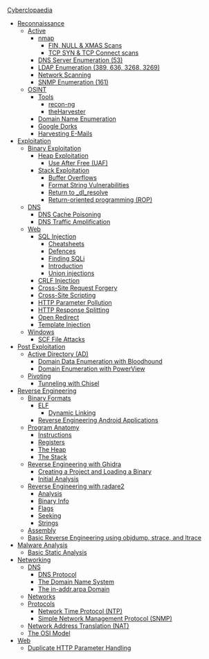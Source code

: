 [Cyberclopaedia](README.md)
- [Reconnaissance](Reconnaissance/README.md)
	- [Active](Reconnaissance/Active/README.md)
		- [nmap](Reconnaissance/Active/nmap/README.md)
			- [FIN, NULL & XMAS Scans](Reconnaissance/Active/nmap/FIN,%20NULL%20&%20XMAS%20Scans.md)
			- [TCP SYN & TCP Connect scans](Reconnaissance/Active/nmap/TCP%20SYN%20&%20TCP%20Connect%20scans.md)
		- [DNS Server Enumeration (53)](Reconnaissance/Active/DNS%20Server%20Enumeration%20(53).md)
		- [LDAP Enumeration (389, 636, 3268, 3269)](Reconnaissance/Active/LDAP%20Enumeration%20(389,%20636,%203268,%203269).md)
		- [Network Scanning](Reconnaissance/Active/Network%20Scanning.md)
		- [SNMP Enumeration (161)](Reconnaissance/Active/SNMP%20Enumeration%20(161).md)
	- [OSINT](Reconnaissance/OSINT/README.md)
		- [Tools](Reconnaissance/OSINT/Tools/README.md)
			- [recon-ng](Reconnaissance/OSINT/Tools/recon-ng.md)
			- [theHarvester](Reconnaissance/OSINT/Tools/theHarvester.md)
		- [Domain Name Enumeration](Reconnaissance/OSINT/Domain%20Name%20Enumeration.md)
		- [Google Dorks](Reconnaissance/OSINT/Google%20Dorks.md)
		- [Harvesting E-Mails](Reconnaissance/OSINT/Harvesting%20E-Mails.md)
- [Exploitation](Exploitation/README.md)
	- [Binary Exploitation](Exploitation/Binary%20Exploitation/README.md)
		- [Heap Exploitation](Exploitation/Binary%20Exploitation/Heap%20Exploitation/README.md)
			- [Use After Free (UAF)](Exploitation/Binary%20Exploitation/Heap%20Exploitation/Use%20After%20Free%20(UAF).md)
		- [Stack Exploitation](Exploitation/Binary%20Exploitation/Stack%20Exploitation/README.md)
			- [Buffer Overflows](Exploitation/Binary%20Exploitation/Stack%20Exploitation/Buffer%20Overflows.md)
			- [Format String Vulnerabilities](Exploitation/Binary%20Exploitation/Stack%20Exploitation/Format%20String%20Vulnerabilities.md)
			- [Return to _dl_resolve](Exploitation/Binary%20Exploitation/Stack%20Exploitation/Return%20to%20_dl_resolve.md)
			- [Return-oriented programming (ROP)](Exploitation/Binary%20Exploitation/Stack%20Exploitation/Return-oriented%20programming%20(ROP).md)
	- [DNS](Exploitation/DNS/README.md)
		- [DNS Cache Poisoning](Exploitation/DNS/DNS%20Cache%20Poisoning.md)
		- [DNS Traffic Amplification](Exploitation/DNS/DNS%20Traffic%20Amplification.md)
	- [Web](Exploitation/Web/README.md)
		- [SQL Injection](Exploitation/Web/SQL%20Injection/README.md)
			- [Cheatsheets](Exploitation/Web/SQL%20Injection/Cheatsheets.md)
			- [Defences](Exploitation/Web/SQL%20Injection/Defences.md)
			- [Finding SQLi](Exploitation/Web/SQL%20Injection/Finding%20SQLi.md)
			- [Introduction](Exploitation/Web/SQL%20Injection/Introduction.md)
			- [Union injections](Exploitation/Web/SQL%20Injection/Union%20injections.md)
		- [CRLF Injection](Exploitation/Web/CRLF%20Injection.md)
		- [Cross-Site Request Forgery](Exploitation/Web/Cross-Site%20Request%20Forgery.md)
		- [Cross-Site Scripting](Exploitation/Web/Cross-Site%20Scripting.md)
		- [HTTP Parameter Pollution](Exploitation/Web/HTTP%20Parameter%20Pollution.md)
		- [HTTP Response Splitting](Exploitation/Web/HTTP%20Response%20Splitting.md)
		- [Open Redirect](Exploitation/Web/Open%20Redirect.md)
		- [Template Injection](Exploitation/Web/Template%20Injection.md)
	- [Windows](Exploitation/Windows/README.md)
		- [SCF File Attacks](Exploitation/Windows/SCF%20File%20Attacks.md)
- [Post Exploitation](Post%20Exploitation/README.md)
	- [Active Directory (AD)](Post%20Exploitation/Active%20Directory%20(AD)/README.md)
		- [Domain Data Enumeration with Bloodhound](Post%20Exploitation/Active%20Directory%20(AD)/Domain%20Data%20Enumeration%20with%20Bloodhound.md)
		- [Domain Enumeration with PowerView](Post%20Exploitation/Active%20Directory%20(AD)/Domain%20Enumeration%20with%20PowerView.md)
	- [Pivoting](Post%20Exploitation/Pivoting/README.md)
		- [Tunneling with Chisel](Post%20Exploitation/Pivoting/Tunneling%20with%20Chisel.md)
- [Reverse Engineering](Reverse%20Engineering/README.md)
	- [Binary Formats](Reverse%20Engineering/Binary%20Formats/README.md)
		- [ELF](Reverse%20Engineering/Binary%20Formats/ELF/README.md)
			- [Dynamic Linking](Reverse%20Engineering/Binary%20Formats/ELF/Dynamic%20Linking.md)
		- [Reverse Engineering Android Applications](Reverse%20Engineering/Binary%20Formats/Reverse%20Engineering%20Android%20Applications.md)
	- [Program Anatomy](Reverse%20Engineering/Program%20Anatomy/README.md)
		- [Instructions](Reverse%20Engineering/Program%20Anatomy/Instructions.md)
		- [Registers](Reverse%20Engineering/Program%20Anatomy/Registers.md)
		- [The Heap](Reverse%20Engineering/Program%20Anatomy/The%20Heap.md)
		- [The Stack](Reverse%20Engineering/Program%20Anatomy/The%20Stack.md)
	- [Reverse Engineering with Ghidra](Reverse%20Engineering/Reverse%20Engineering%20with%20Ghidra/README.md)
		- [Creating a Project and Loading a Binary](Reverse%20Engineering/Reverse%20Engineering%20with%20Ghidra/Creating%20a%20Project%20and%20Loading%20a%20Binary.md)
		- [Initial Analysis](Reverse%20Engineering/Reverse%20Engineering%20with%20Ghidra/Initial%20Analysis.md)
	- [Reverse Engineering with radare2](Reverse%20Engineering/Reverse%20Engineering%20with%20radare2/README.md)
		- [Analysis](Reverse%20Engineering/Reverse%20Engineering%20with%20radare2/Analysis.md)
		- [Binary Info](Reverse%20Engineering/Reverse%20Engineering%20with%20radare2/Binary%20Info.md)
		- [Flags](Reverse%20Engineering/Reverse%20Engineering%20with%20radare2/Flags.md)
		- [Seeking](Reverse%20Engineering/Reverse%20Engineering%20with%20radare2/Seeking.md)
		- [Strings](Reverse%20Engineering/Reverse%20Engineering%20with%20radare2/Strings.md)
	- [Assembly](Reverse%20Engineering/Assembly.md)
	- [Basic Reverse Engineering using objdump, strace, and ltrace](Reverse%20Engineering/Basic%20Reverse%20Engineering%20using%20objdump,%20strace,%20and%20ltrace.md)
- [Malware Analysis](Malware%20Analysis/README.md)
	- [Basic Static Analysis](Malware%20Analysis/Basic%20Static%20Analysis.md)
- [Networking](Networking/README.md)
	- [DNS](Networking/DNS/README.md)
		- [DNS Protocol](Networking/DNS/DNS%20Protocol.md)
		- [The Domain Name System](Networking/DNS/The%20Domain%20Name%20System.md)
		- [The in-addr.arpa Domain](Networking/DNS/The%20in-addr.arpa%20Domain.md)
	- [Networks](Networking/Networks/README.md)
	- [Protocols](Networking/Protocols/README.md)
		- [Network Time Protocol (NTP)](Networking/Protocols/Network%20Time%20Protocol%20(NTP).md)
		- [Simple Network Management Protocol (SNMP)](Networking/Protocols/Simple%20Network%20Management%20Protocol%20(SNMP).md)
	- [Network Address Translation (NAT)](Networking/Network%20Address%20Translation%20(NAT).md)
	- [The OSI Model](Networking/The%20OSI%20Model.md)
- [Web](Web/README.md)
	- [Duplicate HTTP Parameter Handling](Web/Duplicate%20HTTP%20Parameter%20Handling.md)
